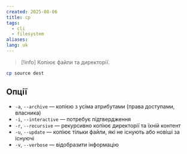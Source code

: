 ```yaml
---
created: 2025-08-06
title: cp
tags:
  - cli
  - filesystem
aliases: 
lang: uk
---
```

> [!info] Копіює файли та директорії.

```bash
cp source dest 
```

## Опції

- `-a`, `--archive` — копією з усіма атрибутами (права доступами, власника)
- `-i`, `--interactive` — потребує підтвердження
- `-r`, `--recursive` — рекурсивно копіює директорії та їхній контент
- `-u`, `--update` — копіює тільки файли, які не існують або новіші за існуючі
- `-v`, `--verbose` — відобразити інформацію